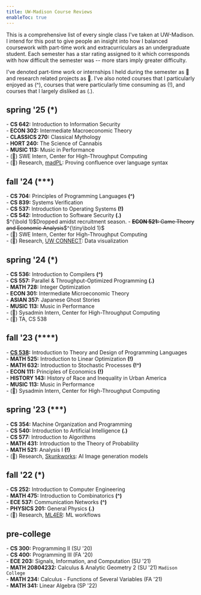 ```yaml
---
title: UW-Madison Course Reviews
enableToc: true
---
```


This is a comprehensive list of every single class I've taken at UW-Madison. I intend for this post to give people an insight into how I balanced coursework with part-time work and extracurriculars as an undergraduate student. Each semester has a star rating assigned to it which corresponds with how difficult the semester was -- more stars imply greater difficulty. 

I've denoted part-time work or internships I held during the semester as 💼 and research related projects as 🔬. I've also noted courses that I particularly enjoyed as (^), courses that were particularly time consuming as (!), and courses that I largely disliked as (.).

<!-- ## overview
**CS:**  
\- 252: Intro to Computer Engineering  
\- 300: Programming II  
\- 354: Machine Organization \& Programming  
\- 400: Programming III  
\- 536: Compilers  
\- 537: Operating Systems  
\- 538: Programming Languages  
\- 540: Artificial Intelligence  
\- 542: Software Security  
\- 557: Parallel \& Throughput-Optimized Programming  
\- 577: Algorithms  
\- 642: Information Security
\- 704: Principles of Programming Languages  
\- 859: Systems Verification  

**MATH:**  
\- 234: Multivariable Calculus  
\- 341: Linear Algebra  
\- 431: Probability Theory  
\- 475: Combinatorics  
\- 521: Analysis I  
\- 525: Linear Optimization  
\- 632: Stochastic Processes  
\- 728: Integer Optimization

--- -->
## spring '25 (*)
\- **CS 642:** Introduction to Information Security  
\- **ECON 302:** Intermediate Macroeconomic Theory  
\- **CLASSICS 270:** Classical Mythology    
\- **HORT 240:** The Science of Cannabis    
\- **MUSIC 113:** Music in Performance  
\- (💼) SWE Intern, Center for High-Throughput Computing  
\- (🔬) Research, [madPL](https://madpl.cs.wisc.edu/): Proving confluence over language syntax  

## fall '24 (***)
\- **CS 704:** Principles of Programming Languages **(^)**  
\- **CS 839:** Systems Verification  
\- **CS 537:** Introduction to Operating Systems **(!)**  
\- **CS 542:** Introduction to Software Security **(.)**  
<span class="sidenote">$^{\bold 1}$Dropped amidst recruitment season.</span>
\- ~~**ECON 521:** Game Theory and Economic Analysis~~$^{\tiny\bold 1}$  
\- (💼) SWE Intern, Center for High-Throughput Computing  
\- (🔬) Research, [UW CONNECT](https://uwconnect.ece.wisc.edu/): Data visualization

## spring '24 (*)
\- **CS 536:** Introduction to Compilers **(^)**  
\- **CS 557:** Parallel & Throughput-Optimized Programming **(.)**  
\- **MATH 728:** Integer Optimization  
\- **ECON 301:** Intermediate Microeconomic Theory  
\- **ASIAN 357:** Japanese Ghost Stories  
\- **MUSIC 113:** Music in Performance    
\- (💼) Sysadmin Intern, Center for High-Throughput Computing  
\- (💼) TA, CS 538

## fall '23 (\*\***)
\- **[CS 538](/cs538):** Introduction to Theory and Design of Programming Languages  
\- **MATH 525:** Introduction to Linear Optimization **(!)**  
\- **MATH 632:** Introduction to Stochastic Processes **(!^)**  
\- **ECON 111:** Principles of Economics **(!)**  
\- **HISTORY 143:** History of Race and Inequality in Urban America  
\- **MUSIC 113:** Music in Performance  
\- (💼) Sysadmin Intern, Center for High-Throughput Computing  

## spring '23 (***)
\- **CS 354:** Machine Organization and Programming  
\- **CS 540:** Introduction to Artificial Intelligence **(.)**  
\- **CS 577:** Introduction to Algorithms  
\- **MATH 431:** Introduction to the Theory of Probability  
\- **MATH 521:** Analysis I **(!)**  
\- (🔬) Research, [Skunkworks](https://skunkworks.engr.wisc.edu/): AI Image generation models

## fall '22 (*)
\- **CS 252:** Introduction to Computer Engineering  
\- **MATH 475:** Introduction to Combinatorics **(^)**  
\- **ECE 537:** Communication Networks **(^)**  
\- **PHYSICS 201:** General Physics **(.)**  
\- (🔬) Research, [ML4ER](https://skunkworks.engr.wisc.edu/informatics-skunkworks-education-course/): ML workflows

## pre-college
\- **CS 300:** Programming II (SU '20)  
\- **CS 400:** Programming III (FA '20)  
\- **ECE 203:** Signals, Information, and Computation (SU '21)  
\- **MATH 20804232:** Calculus & Analytic Geometry 2 (SU '21) `Madison College`  
\- **MATH 234:** Calculus - Functions of Several Variables (FA '21)  
\- **MATH 341:** Linear Algebra (SP '22)
